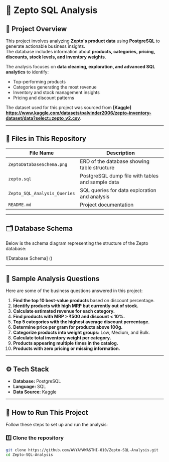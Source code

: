 # 🛒 Zepto SQL Analysis

## 📌 Project Overview
This project involves analyzing **Zepto's product data** using **PostgreSQL** to generate actionable business insights.  
The database includes information about **products, categories, pricing, discounts, stock levels, and inventory weights**.

The analysis focuses on **data cleaning, exploration, and advanced SQL analytics** to identify:
- Top-performing products
- Categories generating the most revenue
- Inventory and stock management insights
- Pricing and discount patterns

The dataset used for this project was sourced from **[Kaggle] https://www.kaggle.com/datasets/palvinder2006/zepto-inventory-dataset/data?select=zepto_v2.csv**.

---

## 📂 Files in This Repository
| File Name                  | Description |
|----------------------------|-------------|
| `ZeptoDatabaseSchema.png`  | ERD of the database showing table structure |
| `zepto.sql`                | PostgreSQL dump file with tables and sample data |
| `Zepto_SQL_Analysis_Queries` | SQL queries for data exploration and analysis |
| `README.md`                | Project documentation |

---

## 🗂️ Database Schema
Below is the schema diagram representing the structure of the Zepto database:

![Database Schema] ()

---

## 🧾 Sample Analysis Questions
Here are some of the business questions answered in this project:

1. **Find the top 10 best-value products** based on discount percentage.  
2. **Identify products with high MRP but currently out of stock.**  
3. **Calculate estimated revenue for each category.**  
4. **Find products with MRP > ₹500 and discount < 10%.**  
5. **Top 5 categories with the highest average discount percentage.**  
6. **Determine price per gram for products above 100g.**  
7. **Categorize products into weight groups:** Low, Medium, and Bulk.  
8. **Calculate total inventory weight per category.**  
9. **Products appearing multiple times in the catalog.**  
10. **Products with zero pricing or missing information.**

---

## ⚙️ Tech Stack
- **Database:** PostgreSQL  
- **Language:** SQL  
- **Data Source:** Kaggle  

---
## 🚀 How to Run This Project
Follow these steps to set up and run the analysis:

### 1️⃣ Clone the repository
```bash
git clone https://github.com/AVYAYAWASTHI-010/Zepto-SQL-Analysis.git
cd Zepto-SQL-Analysis
